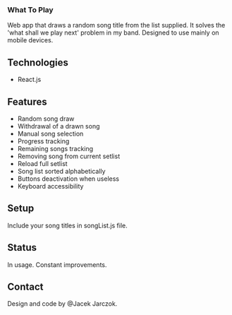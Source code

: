 ### What To Play

Web app that draws a random song title from the list supplied.
It solves the 'what shall we play next' problem in my band.
Designed to use mainly on mobile devices.

## Technologies
* React.js

## Features
* Random song draw
* Withdrawal of a drawn song
* Manual song selection
* Progress tracking
* Remaining songs tracking
* Removing song from current setlist
* Reload full setlist
* Song list sorted alphabetically
* Buttons deactivation when useless
* Keyboard accessibility

## Setup
Include your song titles in songList.js file.

## Status
In usage. Constant improvements.

## Contact
Design and code by @Jacek Jarczok.